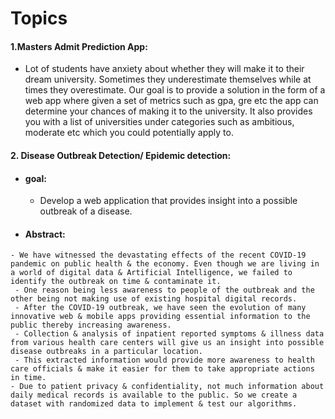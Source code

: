 Topics
=============

#### 1.Masters Admit Prediction App:
 -  Lot of students have anxiety about whether they will make it to their dream university. Sometimes they underestimate themselves while at times they overestimate. Our goal is to provide a solution in the form of a web app where given a set of metrics such as gpa, gre etc the app can determine your chances of making it to the university. It also provides you with a list of universities under categories such as ambitious, moderate etc which you could potentially apply to.
 
#### 2. Disease Outbreak Detection/ Epidemic detection:
  -  #### goal:
        - Develop a web application that provides insight into a possible outbreak of a disease.  
  -  #### Abstract:
    - We have witnessed the devastating effects of the recent COVID-19 pandemic on public health & the economy. Even though we are living in a world of digital data & Artificial Intelligence, we failed to identify the outbreak on time & contaminate it.
	 - One reason being less awareness to people of the outbreak and the other being not making use of existing hospital digital records.
	 - After the COVID-19 outbreak, we have seen the evolution of many innovative web & mobile apps providing essential information to the public thereby increasing awareness.
	 - Collection & analysis of inpatient reported symptoms & illness data from various health care centers will give us an insight into possible disease outbreaks in a particular location.
	 - This extracted information would provide more awareness to health care officials & make it easier for them to take appropriate actions in time.
	- Due to patient privacy & confidentiality, not much information about daily medical records is available to the public. So we create a dataset with randomized data to implement & test our algorithms.
	
      
  



